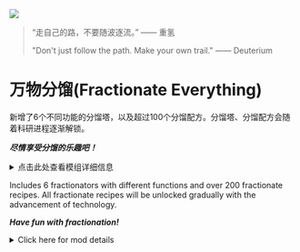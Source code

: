 ![](https://s2.loli.net/2024/04/08/LtlNkxZD4jmdbFX.jpg)

> “走自己的路，不要随波逐流。” —— 重氢
>
> "Don't just follow the path. Make your own trail." —— Deuterium

# 万物分馏(Fractionate Everything)

新增了6个不同功能的分馏塔，以及超过100个分馏配方。分馏塔、分馏配方会随着科研进程逐渐解锁。

**_尽情享受分馏的乐趣吧！_**

<details>
<summary>点击此处查看模组详细信息</summary>

## MOD简介

### 不同功能的分馏塔

![](https://s2.loli.net/2024/05/19/wqcyU5M2QOr3knC.png)

- 原版分馏塔：仅能用于将氢分馏为重氢。

- 自然资源分馏塔：可以复制大部分自然资源（例如铁矿、单极磁石、氢、硫酸等）。

- 升级、降级分馏塔：升级分馏塔可以将物品转为更少的高级物品，降级分馏塔可以将物品转为更多的低级物品，升降级循环即可复制物品。

- 垃圾回收分馏塔：回收你不需要的物品，将其转为地基或沙土。

- 点数聚集分馏塔：将增产点数集中到一小部分产品上，从而输出10增产点数的物品。

- 增产分馏塔：可以复制宇宙万物，基础概率与输入物品的价值有关。

你可以使用升降级功能在这些建筑之间自由切换。

### 精心设计的分馏配方

![](https://s2.loli.net/2024/05/19/DAlhnkyewYKOS3L.png)

万物分馏的分馏路线经过了仔细考虑，尽量保证游戏的体验。

![](https://s2.loli.net/2024/05/19/Ofr48jBz3m9FeId.png)

原版游戏无论如何分馏，物品整体数目都不会变。万物分馏对分馏配方进行了拓展，使其具有一个原料产出多个产品的能力。同时，如果配方有损毁概率，有可能导致原料消失。

![](https://s2.loli.net/2024/05/19/Q4LgWKT5yAF6wIU.png)

MOD的分馏配方已经过仔细调整，其中包含部分循环链。一些循环链的链尾物品分馏为链头物品的配方具有产物数目加成。矩阵分馏配方包含损毁概率。

![](https://s2.loli.net/2024/05/19/D2QKpiEXCP3lN1r.png)

每个配方都有三种图标样式可供切换，你可以自由选择喜欢的样式。

### 可以适配大多数MOD

![](https://s2.loli.net/2024/05/19/CVzbMQX2F1iDIrR.png)

万物分馏对一部分大型MOD做了适配，为这些MOD添加了独特的分馏配方。

尤其是创世之书的适配，不仅制作了专属分馏路线，还将所有分馏塔的制作配方改为使用创世独有材料。

推荐与创世之书、更多巨构、深空来袭一同启用。同时启用时，分馏配方的数目将会超过200个。

### 跟随科技逐步解锁

![](https://s2.loli.net/2024/05/19/18I7mBtgDS43VJH.png)

随着科技不断解锁，新的分馏塔、分馏配方也会跟随解锁。注意，增产分馏塔的前置科技为隐藏科技，它会在合适的时间展现。

![](https://s2.loli.net/2024/05/19/JImBbpz5lQHgRKi.png)

除此之外，还增加了分馏塔集装物流科技。该科技对所有分馏塔都生效，可以使分馏塔的产物尽可能以集装形式输出。

## 安装方法

### 使用Mod管理器安装

打开mod管理器（如果你还没安装可以[**点此安装**](https://dsp.thunderstore.io/package/ebkr/r2modman/)），
下载并启用**FractionateEverything**。

### 手动安装

以下使用`%gamepath%`表示游戏目录。假如你通过Steam启动游戏，右键戴森球计划->属性...->已安装文件->浏览...，即可打开游戏目录。

1. 安装 [BepInEx](https://thunderstore.io/c/dyson-sphere-program/p/xiaoye97/BepInEx/) ，将其解压到`%gamepath%`下。
2. 安装 [LDBTool](https://thunderstore.io/c/dyson-sphere-program/p/xiaoye97/LDBTool/)
   和 [CommonAPI](https://thunderstore.io/c/dyson-sphere-program/p/CommonAPI/CommonAPI/)。
3. 将下载的万物分馏压缩包解压至`%gamepath%\BepInEx\plugins`。确保有如下文件：
    * `%gamepath%\BepInEx\plugins\MengLei-FractionateEverything\FractionateEverything.dll`
    * `%gamepath%\BepInEx\plugins\MengLei-FractionateEverything\fe`

## 修改配置

### 如何修改配置

配置文件路径：`%gamepath%\BepInEx\config\com.menglei.dsp.FractionateEverything.cfg`

**至少运行过游戏一次**才会出现配置文件。修改后需**重启游戏**才会生效。

你可以直接修改配置文件，或者在游戏的“设置-杂项”里面修改（推荐）。

### 可修改的项目

- DisableMessageBox：是否禁用首次加载时的提示信息。

- IconVersion：使用哪个版本的分馏图标。

  1表示原版重氢分馏样式，2表示直线分割样式，3表示圆弧分割样式。

- EnableDestroy：是否启用分馏配方中的损毁概率。

  启用情况下，有损毁概率的分馏配方（通常为矩阵）分馏时原料有概率损毁（推荐）。

## 致谢

- 特别感谢jinxOAO。该MOD的灵感来源于他的[FractionateUniverse](https://dsp.thunderstore.io/package/jinxOAO/FractionateUniverse/)，没有他的模组就不会有万物分馏。他还帮助我解决了科技解锁时建筑不接受新的分馏配方的问题，提供了一种修改建筑耗电的方法，并指出分馏塔升级意义不大，不如制作新功能的分馏塔。正是如此，现在的分馏塔才拥有不同的功能，而非仅仅是效率上的提升。

- 特别感谢Awbugl。作为创世之书目前的代码编写者，他帮助我解决了MOD编写的绝大多数难点，非常感谢他的无私帮助。并且，万物分馏很多代码逻辑参考了创世之书的代码，例如主页面加载弹窗、与其他MOD进行适配等等，这方便了我的开发。

- 特别感谢L。作为最早一批的测试人员，他的积极测试与鼓励使我拥有坚持完善万物分馏的决心。文档最顶端的[图片](https://s2.loli.net/2024/04/08/LtlNkxZD4jmdbFX.jpg)就是他提供的。

- 特备感谢飞鸿，测试MOD并提供了大量建议。他提供了部分分馏塔的功能想法，并反馈给我矩阵分馏配方的不合理性。分馏损毁功能正是源于他的测试，这个功能大幅提高了MOD的游戏体验。

- 特别感谢创世之书交流群的群友，正是由于他们的不断反馈，我才能修复MOD中存在的问题，并对MOD进行功能上的修改。

- 特别感谢使用万物分馏的每一位玩家，希望你们能感受到分馏的乐趣。如果你有任何错误信息或建议，欢迎加入[创世之书交流群](https://jq.qq.com/?_wv=1027&k=5bnaDEp3)并反馈给我（@萌泪）。

</details>

Includes 6 fractionators with different functions and over 200 fractionate recipes. All fractionate recipes will be
unlocked gradually with the advancement of technology.

**_Have fun with fractionation!_**

<details>
<summary>Click here for mod details</summary>

> Tips: The image below is shown in Chinese, but the mod has been adapted with English translation, so don't worry about it.

## MOD Introduction

### New Fractionators with different functions

![](https://s2.loli.net/2024/05/19/wqcyU5M2QOr3knC.png)

- Precision Fractionator: the lower the rate, the higher the fractionate success rate.

- Building-HighSpeed Fractionator: when inputting a building, the fractionate success rate is dramatically increased;
otherwise, the fractionation success rate is dramatically decreased.

- Universal Fractionator: better rate than Precision Fractionator when using Extreme Conveyor and gathering cargo.

- Points Aggregate Fractionator: Concentrates Increase Production Points on a small percentage of product and outputs them
after reaching 10 points.

- Increase Production Fractionator: the effect of the Increase Production Agent is changed to boost the number of items
output, thus creating something out of nothing.

These are the five types of Fractionators included in the mod, and you can freely switch between these buildings using
the level up and down function.

### Well-designed fractionate recipes

![](https://s2.loli.net/2024/05/19/DAlhnkyewYKOS3L.png)

The fractionate routes of Fractionate Everything have been carefully considered to ensure as much of a gameplay
experience as possible.

![](https://s2.loli.net/2024/05/19/Ofr48jBz3m9FeId.png)

In the original game, the overall number of items remains the same no matter how they are fractionated. Fractionate
Everything has expanded the fractionate recipe to have the ability to produce multiple products from a single
ingredient. Also, if the recipe has a damage probability, it may cause the ingredient to disappear.

![](https://s2.loli.net/2024/05/19/Q4LgWKT5yAF6wIU.png)

The MOD's fractionate recipes have been carefully tweaked to include some of the circular chains. Some recipes for
fractionate end-of-chain items into head-of-chain items have a product count bonus. Matrix fractionate recipes
include damage probability.

![](https://s2.loli.net/2024/05/19/D2QKpiEXCP3lN1r.png)

Each recipe has three icon styles to switch between, so you are free to choose your favorite style.

### Adaptable to most mods

![](https://s2.loli.net/2024/05/19/CVzbMQX2F1iDIrR.png)

Fractionate Everything has been adapted to some of the large mods, adding unique fractionate recipes to these mods.

In particular, Genesis Book adaptation not only made exclusive fractionate routes, but also changed the
crafting recipes for all fractionators to use Genesis-exclusive materials.

It is recommended to enable it together with Genesis Book, More Mega Structure, and They Come From Void. When
enabled at the same time, the number of fractionate recipes will exceed 200.

### Unlocked gradually with technology

![](https://s2.loli.net/2024/05/19/18I7mBtgDS43VJH.png)

As technology is unlocked, new fractionators and fractionate recipes will also be unlocked. Note that the pre-tech for
the Increase Production Fractionator is a hidden tech that will be revealed at the right time.

![](https://s2.loli.net/2024/05/19/JImBbpz5lQHgRKi.png)

In addition to this, the Fractionator Product Integrated Count Logistics tech has been added. This tech is effective for
all fractionators, and allows the products of the fractionator to be exported as much as possible in a cargo.

## Installation

### Install using Mod Manager

Open the mod manager (you can [**click here to install**](https://dsp.thunderstore.io/package/ebkr/r2modman/) if you
haven't already) and
Download and enable **FractionateEverything**.

### Manual installation

The following uses `%gamepath%` to indicate the game directory. Assuming you launched the game via Steam, right-click
Dyson Sphere Program -> Properties... -> Installed Files -> Browse... to open the game directory.

1. Install [BepInEx](https://thunderstore.io/c/dyson-sphere-program/p/xiaoye97/BepInEx/) and extract it
   under `%gamepath%`.
2. Install [LDBTool](https://thunderstore.io/c/dyson-sphere-program/p/xiaoye97/LDBTool/)
   and [CommonAPI](https://thunderstore.io/c/dyson-). sphere-program/p/CommonAPI/CommonAPI/).
3. Extract the downloaded Fractionate Everything zip to `%gamepath%\BepInEx\plugins`. Make sure you have the following
   files:
    * `%gamepath%\BepInEx\plugins\MengLei-FractionateEverything\FractionateEverything.dll`
    * `%gamepath%\BepInEx\plugins\MengLei-FractionateEverything\fe`

## Modify the configuration

### How to modify the configuration

Configuration file path: `%gamepath%\BepInEx\config\com.menglei.dsp.FractionateEverything.cfg`

**Run the game at least once** for the config file to appear. You need to **restart the game** after modifying it for it
to take effect.

You can change the configuration file directly, or in the game's “Settings - Miscellaneous” (recommended).

### Modifiable items

- DisableMessageBox: Don't show message when FractionateEverything is loaded.

- IconVersion: Which style of the fractionate recipe icon to use.

  1 for original deuterium fractionate style, 2 for slanting line segmentation style, 3 for circular segmentation style.

- EnableDestroy: Whether to enable the probability of destruction in fractionate recipes.

  When enabled, Fractionation recipes with a probability of destruction (usually matrix) fractionate with a probability
  of destruction of the feedstock (recommended).

## Credits

- Special thanks to jinxOAO. the mod was inspired by
  his [FractionateUniverse](https://dsp.thunderstore.io/package/jinxOAO/FractionateUniverse/), without his module there
  would be no Fractionate Everything. He also helped me solve the problem of buildings not accepting new fractionation
  recipes when tech is unlocked, provided a way to modify the power consumption of buildings, and pointed out that there
  was little point in upgrading fractionator towers, and that it would be better to make fractionators with new
  features. This is exactly why the fractionator now has a different function, not just an efficiency boost.

- Special thanks to Awbugl. as the current coder of the Genesis Book, he has helped me solve most of the difficulties in
  writing the mod, and his selfless help is greatly appreciated. Moreover, many of the code logic of Fractionate
  Everything references the code of Book of Genesis, such as loading pop-up windows on the main page, adapting with
  other mods, etc., which facilitates my development.

- Special thanks to L, as the first batch of testers, his active testing and encouragement make me have the
  determination to insist on perfecting Fractionation. The [image](https://s2.loli.net/2024/04/08/LtlNkxZD4jmdbFX.jpg)
  at the top of the document is provided by him.

- Special thanks to 飞鸿, who tested the MOD and provided tons of advice. He provided some of the ideas for the
  functionality of the fractionator and gave me feedback on the irrationality of the matrix fractionation recipe. The
  Fractionation Damage feature originated from his testing, and this feature drastically improves the gameplay
  experience of the mod.

- Special thanks to the group members of the Genesis Book exchange group, it was thanks to their constant feedback that
  I was able to fix the problems in the mod and make functional changes to the mod.

- Special thanks to every player who uses Fractionate Everything, I hope you have fun with fractionation. If you have any
  bug or idea, please give me feedback on [Github Issue](https://github.com/MengLeiFudge/MLJ_DSPmods/issues/new).

</details>
